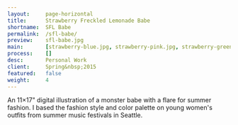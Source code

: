 ```yaml
---
layout:     page-horizontal
title:      Strawberry Freckled Lemonade Babe
shortname:  SFL Babe
permalink:  /sfl-babe/
preview:    sfl-babe.jpg
main:       [strawberry-blue.jpg, strawberry-pink.jpg, strawberry-green.jpg]
process:    []
desc:       Personal Work
client:     Spring&nbsp;2015
featured:   false
weight:     4
---
```


 An 11×17" digital illustration of a monster babe with a flare for summer fashion. I based the fashion style and color palette on young women's outfits from summer music festivals in Seattle. 
